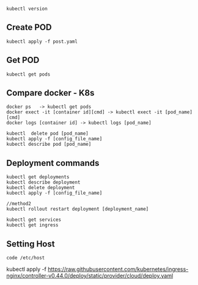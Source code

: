 ```
kubectl version
```

## Create POD
```
kubectl apply -f post.yaml
```
## Get POD
```
kubectl get pods
```
## Compare docker - K8s
```
docker ps   -> kubectl get pods
docker exect -it [container id][cmd] -> kubectl exect -it [pod_name][cmd]
docker logs [container id] -> kubectl logs [pod_name]

kubectl  delete pod [pod_name]
kubectl apply -f [config_file_name]
kubectl describe pod [pod_name]
```
## Deployment commands
```
kubectl get deployments
kubectl describe deployment
kubectl delete deployment 
kubectl apply -f [config_file_name]

//method2
kubectl rollout restart deployment [deployment_name]

kubectl get services
kubectl get ingress
```

## Setting Host
```
code /etc/host
```


kubectl apply -f https://raw.githubusercontent.com/kubernetes/ingress-nginx/controller-v0.44.0/deploy/static/provider/cloud/deploy.yaml